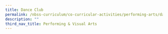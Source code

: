 ```yaml
---
title: Dance Club
permalink: /nbss-curriculum/co-curricular-activities/performing-arts/dance-club
description: ""
third_nav_title: Performing & Visual Arts
---
```

